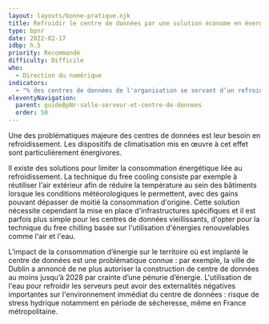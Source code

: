 ```yaml
---
layout: layouts/bonne-pratique.njk
title: Refroidir le centre de données par une solution économe en énergie 
type: bpnr
date: 2022-02-17
idbp: h.5
priority: Recommandé
difficulty: Difficile
who:
  - Direction du numérique
indicators:
  - "% des centres de données de l'organisation se servant d’un refroidissement économe en énergie"
eleventyNavigation:
  parent: guideBpNr-salle-serveur-et-centre-de-donnees
  order: 50
---
```


Une des problématiques majeure des centres de données est leur besoin en refroidissement. Les dispositifs de climatisation mis en œuvre à cet effet sont particulièrement énergivores.

Il existe des solutions pour limiter la consommation énergétique liée au refroidissement. La technique du free cooling consiste par exemple à réutiliser l'air extérieur afin de réduire la température au sein des bâtiments lorsque les conditions météorologiques le permettent, avec des gains pouvant dépasser de moitié la consommation d'origine. Cette solution nécessite cependant la mise en place d'infrastructures spécifiques et il est parfois plus simple pour les centres de données vieillissants, d'opter pour la technique du free chilling basée sur l'utilisation d'énergies renouvelables comme l'air et l'eau.

L’impact de la consommation d’énergie sur le territoire où est implanté le centre de données est une problématique connue : par exemple, la ville de Dublin a annoncé de ne plus autoriser la construction de centre de données au moins jusqu’à 2028 par crainte d’une pénurie d’énergie. L'utilisation de l'eau pour refroidir les serveurs peut avoir des externalités négatives importantes sur l'environnement immédiat du centre de données : risque de stress hydrique notamment en période de sécheresse, même en France métropolitaine. 
